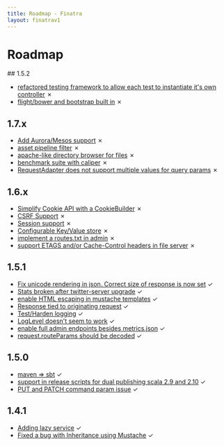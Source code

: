 ```yaml
---
title: Roadmap - Finatra
layout: finatrav1
---
```

<div class="page-header">
<h1>Roadmap</h1>
</div>
## 1.5.2

  * [refactored testing framework to allow each test to instantiate it's own controller](https://github.com/twitter/finatra/pull/70) ✗
  * [flight/bower and bootstrap built in](https://github.com/twitter/finatra/issues/63) ✗

## 1.7.x

  * [Add Aurora/Mesos support](https://github.com/twitter/finatra/issues/94) ✗
  * [asset pipeline filter](https://github.com/twitter/finatra/issues/62) ✗
  * [apache-like directory browser for files](https://github.com/twitter/finatra/issues/54) ✗
  * [benchmark suite with caliper](https://github.com/twitter/finatra/issues/45) ✗
  * [RequestAdapter does not support multiple values for query params](https://github.com/twitter/finatra/issues/22) ✗

## 1.6.x

  * [Simplify Cookie API with a CookieBuilder](https://github.com/twitter/finatra/issues/93) ✗
  * [CSRF Support](https://github.com/twitter/finatra/issues/89) ✗
  * [Session support](https://github.com/twitter/finatra/issues/88) ✗
  * [Configurable Key/Value store](https://github.com/twitter/finatra/issues/87) ✗
  * [implement a routes.txt in admin](https://github.com/twitter/finatra/issues/80) ✗
  * [support ETAGS and/or Cache-Control headers in file server](https://github.com/twitter/finatra/issues/73) ✗

## 1.5.1

  * [Fix unicode rendering in json. Correct size of response is now set](https://github.com/twitter/finatra/pull/97) ✓
  * [Stats broken after twitter-server upgrade](https://github.com/twitter/finatra/issues/95) ✓
  * [enable HTML escaping in mustache templates](https://github.com/twitter/finatra/pull/92) ✓
  * [Response tied to originating request](https://github.com/twitter/finatra/issues/86) ✓
  * [Test/Harden logging](https://github.com/twitter/finatra/issues/84) ✓
  * [LogLevel doesn't seem to work](https://github.com/twitter/finatra/issues/83) ✓
  * [enable full admin endpoints besides metrics.json](https://github.com/twitter/finatra/issues/74) ✓
  * [request.routeParams should be decoded](https://github.com/twitter/finatra/issues/68) ✓

## 1.5.0

  * [maven => sbt](https://github.com/twitter/finatra/issues/78) ✓
  * [support in release scripts for dual publishing scala 2.9 and 2.10](https://github.com/twitter/finatra/issues/75) ✓
  * [PUT and PATCH command param issue](https://github.com/twitter/finatra/issues/71) ✓

## 1.4.1

  * [Adding lazy service](https://github.com/twitter/finatra/pull/67) ✓
  * [Fixed a bug with Inheritance using Mustache](https://github.com/twitter/finatra/pull/64) ✓
